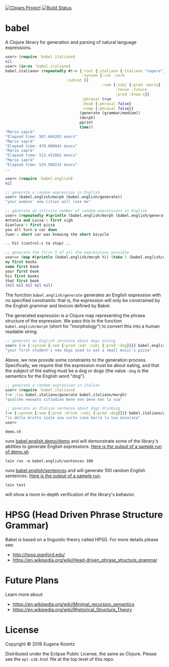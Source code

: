 [![Clojars Project](https://img.shields.io/clojars/v/babel.svg)](https://clojars.org/babel)
[![Build Status](https://secure.travis-ci.org/ekoontz/babel.png?branch=master)](http://travis-ci.org/ekoontz/babel)

# babel

A Clojure library for generation and parsing of natural language expressions.

```clojure
user> (require 'babel.italiano)
nil
user> (in-ns 'babel.italiano)
babel.italiano> (repeatedly #(-> {:root {:italiano {:italiano "sapere"}}
                                  :synsem {:cat :verb
				           :subcat []
                                           :sem {:subj {:pred :mario}
                                                 :tense :future
                                                 :pred :know-s}}
                                  :phrasal true
                                  :head {:phrasal false}
                                  :comp {:phrasal false}}
                                 (generate (grammar/medium))
                                 (morph)
                                 pprint
                                 time))
"Mario saprà"
"Elapsed time: 507.604262 msecs"
"Mario saprà"
"Elapsed time: 479.080943 msecs"
"Mario saprà"
"Elapsed time: 513.452862 msecs"
"Mario saprà"
"Elapsed time: 529.560233 msecs"
..
```

```clojure
user> (require 'babel.english)
nil

;; generate a random expression in English
user> (babel.english/morph (babel.english/generate))
"your womens' new cities will lose me"

;; generate an infinite number of random expressions in English
user> (repeatedly #(println (babel.english/morph (babel.english/generate))))
Antonia and Luisa's first sigh
Gianluca's first pizza
you all turn a car down
Juan's short car was knowing the short bicycle

.. hit (control-c to stop) ..

;; generate the first 5 of all the expressions possible
user=> (map #(println (babel.english/morph %)) (take 5 (babel.english/generate-all)))
my first books
some first book
your first book
his first books
that first book
(nil nil nil nil nil)

```

The function `babel.english/generate` generates an English expression
with no specified constraints: that is, the expression will only be
constrained by the English grammar and lexicon defined by Babel.

The generated expression is a Clojure map representing the phrase
structure of the expression. We pass this to the function
`babel.english/morph` (short for "morphology") to convert this into a
human readable string.

```clojure
;; generate an English sentence about dogs eating
user> (-> {:synsem {:sem {:pred :eat :subj {:pred :dog}}}} babel.english/generate babel.english/morph)
"your first student's new dogs used to eat a small music's pizza"
```

Above, we now provide some constraints to the generation
process. Specifically, we require that the expression must be about
eating, and that the subject of the eating must be a dog or dogs (the
value `:dog` is the semantics for the English word "dog").

```clojure
;; generate a random expression in Italian
user> (require 'babel.italiano)
(-> :top babel.italiano/generate babel.italiano/morph)
"qualche neonato cittadino bene non bene non la sua"

;; generate an Italian sentence about dogs drinking
(-> {:synsem {:sem {:pred :drink :subj {:pred :dog}}}} babel.italiano/generate babel.italiano/morph)
"in delle brutto isole uno corto cane berrà la tua ensalata"
user> 
```

```shell
demo.sh
```

runs
[babel.english.demo/demo](https://github.com/ekoontz/babel/blob/master/src/babel/english/demo.cljc)
and will demonstrate some of the library's abilities to generate
English expressions. [Here is the output of a sample run of
demo.sh](https://gist.github.com/ekoontz/57c332d85ccf47503666c72fe241cb14)

```shell
lein run -m babel.english/sentences 100
```

runs [babel.english/sentences](https://github.com/ekoontz/babel/blob/master/src/babel/english.cljc#L76) and will generate 100 random English sentences. [Here is the output of a sample run](https://gist.github.com/ekoontz/999b640014578b408437b97d5fdc7221).


```shell
lein test
```

will show a more in-depth verification of the library's behavior.

# HPSG (Head Driven Phrase Structure Grammar)

Babel is based on a linguistic theory called HPSG. For more details please see:

- http://hpsg.stanford.edu/
- https://en.wikipedia.org/wiki/Head-driven_phrase_structure_grammar

# Future Plans

Learn more about:

- https://en.wikipedia.org/wiki/Minimal_recursion_semantics
- https://en.wikipedia.org/wiki/Rhetorical_Structure_Theory

# License

Copyright © 2016 Eugene Koontz

Distributed under the Eclipse Public License, the same as Clojure.
Please see the `epl-v10.html` file at the top level of this repo.
